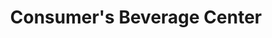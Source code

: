 ---
title: "Consumer's Beverage Center"
url: /tonawanda/consumers-beverage-center/
shop: Getränke
---